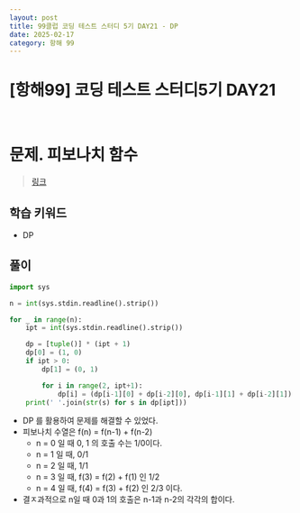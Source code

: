 ```yaml
---
layout: post
title: 99클럽 코딩 테스트 스터디 5기 DAY21 - DP
date: 2025-02-17
category: 항해 99 
---
```


# [항해99] 코딩 테스트 스터디5기 DAY21

<br>

# 문제. 피보나치 함수
> [링크](https://www.acmicpc.net/problem/1003)

## 학습 키워드
- DP


## 풀이

```python
import sys

n = int(sys.stdin.readline().strip())

for _ in range(n):
    ipt = int(sys.stdin.readline().strip())

    dp = [tuple()] * (ipt + 1)
    dp[0] = (1, 0)
    if ipt > 0:
        dp[1] = (0, 1)

        for i in range(2, ipt+1):
            dp[i] = (dp[i-1][0] + dp[i-2][0], dp[i-1][1] + dp[i-2][1])
    print(' '.join(str(s) for s in dp[ipt]))
```
- DP 를 활용하여 문제를 해결할 수 있었다.
- 피보나치 수열은 f(n) = f(n-1) + f(n-2)
  - n = 0 일 때 0, 1 의 호출 수는 1/0이다.
  - n = 1 일 때, 0/1
  - n = 2 일 때, 1/1
  - n = 3 일 때, f(3) = f(2) + f(1) 인 1/2
  - n = 4 일 때, f(4) = f(3) + f(2) 인 2/3 이다. 
- 결ㅈ과적으로 n일 때 0과 1의 호출은 n-1과 n-2의 각각의 합이다.